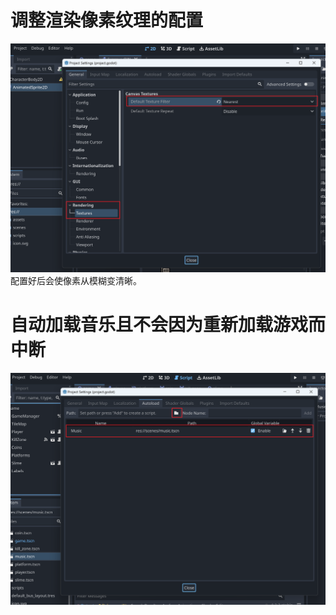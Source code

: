 # 调整渲染像素纹理的配置
![像素纹理配置](./images/2D-Texture-Settings.png)
配置好后会使像素从模糊变清晰。

# 自动加载音乐且不会因为重新加载游戏而中断
![自动加载音乐配置](./images/autoLoad-Music.png)
